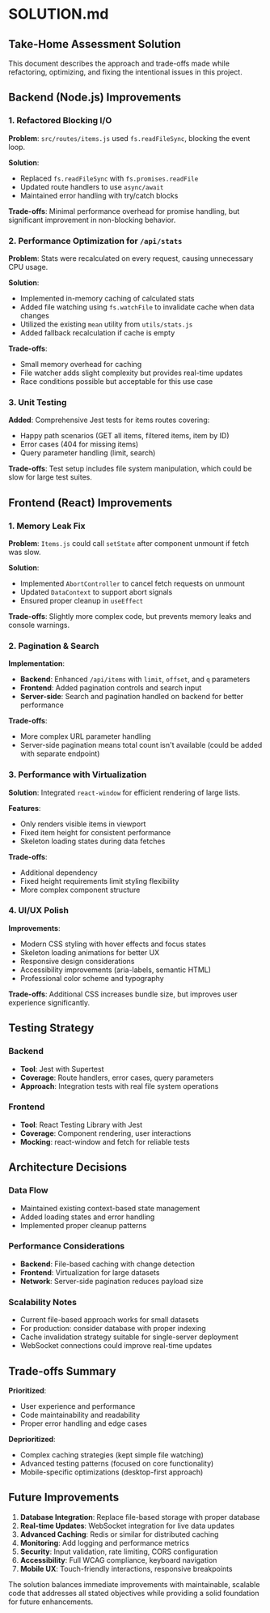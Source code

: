# SOLUTION.md

## Take-Home Assessment Solution

This document describes the approach and trade-offs made while refactoring, optimizing, and fixing the intentional issues in this project.

## Backend (Node.js) Improvements

### 1. Refactored Blocking I/O
**Problem**: `src/routes/items.js` used `fs.readFileSync`, blocking the event loop.

**Solution**: 
- Replaced `fs.readFileSync` with `fs.promises.readFile`
- Updated route handlers to use `async/await`
- Maintained error handling with try/catch blocks

**Trade-offs**: Minimal performance overhead for promise handling, but significant improvement in non-blocking behavior.

### 2. Performance Optimization for `/api/stats`
**Problem**: Stats were recalculated on every request, causing unnecessary CPU usage.

**Solution**:
- Implemented in-memory caching of calculated stats
- Added file watching using `fs.watchFile` to invalidate cache when data changes
- Utilized the existing `mean` utility from `utils/stats.js`
- Added fallback recalculation if cache is empty

**Trade-offs**: 
- Small memory overhead for caching
- File watcher adds slight complexity but provides real-time updates
- Race conditions possible but acceptable for this use case

### 3. Unit Testing
**Added**: Comprehensive Jest tests for items routes covering:
- Happy path scenarios (GET all items, filtered items, item by ID)
- Error cases (404 for missing items)
- Query parameter handling (limit, search)

**Trade-offs**: Test setup includes file system manipulation, which could be slow for large test suites.

## Frontend (React) Improvements

### 1. Memory Leak Fix
**Problem**: `Items.js` could call `setState` after component unmount if fetch was slow.

**Solution**:
- Implemented `AbortController` to cancel fetch requests on unmount
- Updated `DataContext` to support abort signals
- Ensured proper cleanup in `useEffect`

**Trade-offs**: Slightly more complex code, but prevents memory leaks and console warnings.

### 2. Pagination & Search
**Implementation**:
- **Backend**: Enhanced `/api/items` with `limit`, `offset`, and `q` parameters
- **Frontend**: Added pagination controls and search input
- **Server-side**: Search and pagination handled on backend for better performance

**Trade-offs**: 
- More complex URL parameter handling
- Server-side pagination means total count isn't available (could be added with separate endpoint)

### 3. Performance with Virtualization
**Solution**: Integrated `react-window` for efficient rendering of large lists.

**Features**:
- Only renders visible items in viewport
- Fixed item height for consistent performance
- Skeleton loading states during data fetches

**Trade-offs**:
- Additional dependency
- Fixed height requirements limit styling flexibility
- More complex component structure

### 4. UI/UX Polish
**Improvements**:
- Modern CSS styling with hover effects and focus states
- Skeleton loading animations for better UX
- Responsive design considerations
- Accessibility improvements (aria-labels, semantic HTML)
- Professional color scheme and typography

**Trade-offs**: Additional CSS increases bundle size, but improves user experience significantly.

## Testing Strategy

### Backend
- **Tool**: Jest with Supertest
- **Coverage**: Route handlers, error cases, query parameters
- **Approach**: Integration tests with real file system operations

### Frontend  
- **Tool**: React Testing Library with Jest
- **Coverage**: Component rendering, user interactions
- **Mocking**: react-window and fetch for reliable tests

## Architecture Decisions

### Data Flow
- Maintained existing context-based state management
- Added loading states and error handling
- Implemented proper cleanup patterns

### Performance Considerations
- **Backend**: File-based caching with change detection
- **Frontend**: Virtualization for large datasets
- **Network**: Server-side pagination reduces payload size

### Scalability Notes
- Current file-based approach works for small datasets
- For production: consider database with proper indexing
- Cache invalidation strategy suitable for single-server deployment
- WebSocket connections could improve real-time updates

## Trade-offs Summary

**Prioritized**:
- User experience and performance
- Code maintainability and readability
- Proper error handling and edge cases

**Deprioritized**:
- Complex caching strategies (kept simple file watching)
- Advanced testing patterns (focused on core functionality)
- Mobile-specific optimizations (desktop-first approach)

## Future Improvements

1. **Database Integration**: Replace file-based storage with proper database
2. **Real-time Updates**: WebSocket integration for live data updates  
3. **Advanced Caching**: Redis or similar for distributed caching
4. **Monitoring**: Add logging and performance metrics
5. **Security**: Input validation, rate limiting, CORS configuration
6. **Accessibility**: Full WCAG compliance, keyboard navigation
7. **Mobile UX**: Touch-friendly interactions, responsive breakpoints

The solution balances immediate improvements with maintainable, scalable code that addresses all stated objectives while providing a solid foundation for future enhancements.
